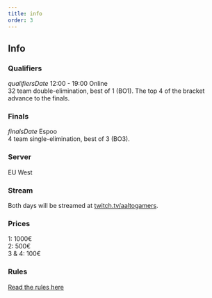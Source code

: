 ```yaml
---
title: info
order: 3
---
```


## Info

### Qualifiers

$qualifiersDate$ 12:00 - 19:00 Online  
32 team double-elimination, best of 1 (BO1). The top 4 of the bracket advance to the finals.

### Finals

$finalsDate$ Espoo  
4 team single-elimination, best of 3 (BO3).

### Server

EU West

### Stream

Both days will be streamed at [twitch.tv/aaltogamers](https://twitch.tv/aaltogamers).

### Prices

1: 1000€  
2: 500€  
3 & 4: 100€

### Rules

[Read the rules here](https://docs.google.com/document/d/1qpAEQ6e777UAiiuEsdF4xkvOMcCil-eYR7UILLeNB0I/edit)
